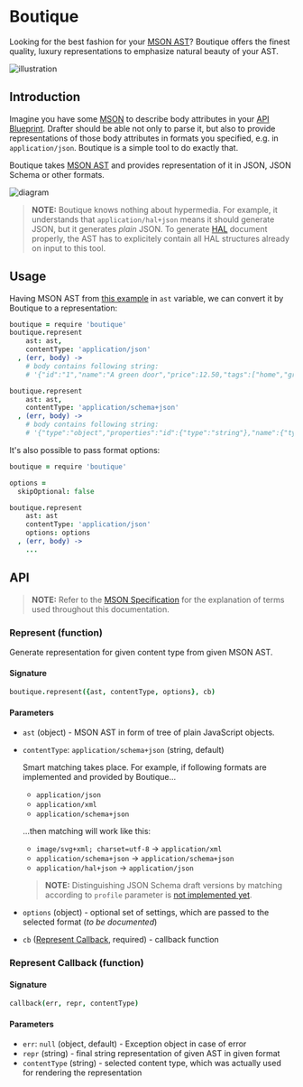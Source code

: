 # Boutique

Looking for the best fashion for your [MSON AST](https://github.com/apiaryio/mson-ast)? Boutique offers the finest quality, luxury representations to emphasize natural beauty of your AST.

![illustration](https://github.com/apiaryio/boutique/blob/master/assets/boutique.png?raw=true)

## Introduction

Imagine you have some [MSON](https://github.com/apiaryio/mson) to describe body attributes in your [API Blueprint](https://github.com/apiaryio/api-blueprint/). Drafter should be able not only to parse it, but also to provide representations of those body attributes in formats you specified, e.g. in `application/json`. Boutique is a simple tool to do exactly that.

Boutique takes [MSON AST](https://github.com/apiaryio/mson-ast) and provides representation of it in JSON, JSON Schema or other formats.

![diagram](https://github.com/apiaryio/boutique/blob/master/assets/boutique-diagram.png?raw=true)

> **NOTE:** Boutique knows nothing about hypermedia. For example, it understands that `application/hal+json` means it should generate JSON, but it generates *plain* JSON. To generate [HAL](http://stateless.co/hal_specification.html) document properly, the AST has to explicitely contain all HAL structures already on input to this tool.

## Usage

Having MSON AST from [this example](https://github.com/apiaryio/mson-ast#example) in `ast` variable, we can convert it by Boutique to a representation:

```coffeescript
boutique = require 'boutique'
boutique.represent
    ast: ast,
    contentType: 'application/json'
  , (err, body) ->
    # body contains following string:
    # '{"id":"1","name":"A green door","price":12.50,"tags":["home","green"],"vector":["1","2","3"]}'

boutique.represent
    ast: ast,
    contentType: 'application/schema+json'
  , (err, body) ->
    # body contains following string:
    # '{"type":"object","properties":"id":{"type":"string"},"name":{"type":"string"},"price":{"type":"number"},"tags":{"type":"array"},"vector":{"type":"array"}}'
```

It's also possible to pass format options:

```coffeescript
boutique = require 'boutique'

options =
  skipOptional: false

boutique.represent
    ast: ast
    contentType: 'application/json'
    options: options
  , (err, body) ->
    ...
```

## API

> **NOTE:** Refer to the [MSON Specification](https://github.com/apiaryio/mson/blob/master/MSON%20Specification.md) for the explanation of terms used throughout this documentation.

### Represent (function)
Generate representation for given content type from given MSON AST.

#### Signature

```coffeescript
boutique.represent({ast, contentType, options}, cb)
```

#### Parameters

-   `ast` (object) - MSON AST in form of tree of plain JavaScript objects.
-   `contentType`: `application/schema+json` (string, default)

    Smart matching takes place. For example, if following formats are implemented and provided by Boutique...

    -   `application/json`
    -   `application/xml`
    -   `application/schema+json`

    ...then matching will work like this:

    -   `image/svg+xml; charset=utf-8` → `application/xml`
    -   `application/schema+json` → `application/schema+json`
    -   `application/hal+json` → `application/json`

    > **NOTE:** Distinguishing JSON Schema draft versions by matching according to `profile` parameter is [not implemented yet](https://github.com/apiaryio/boutique/issues/14).

-   `options` (object) - optional set of settings, which are passed to the selected format (*to be documented*)
-   `cb` ([Represent Callback](#represent-callback-function), required) - callback function

### Represent Callback (function)

#### Signature

```coffeescript
callback(err, repr, contentType)
```

#### Parameters

-   `err`: `null` (object, default) - Exception object in case of error
-   `repr` (string) - final string representation of given AST in given format
-   `contentType` (string) - selected content type, which was actually used for rendering the representation
